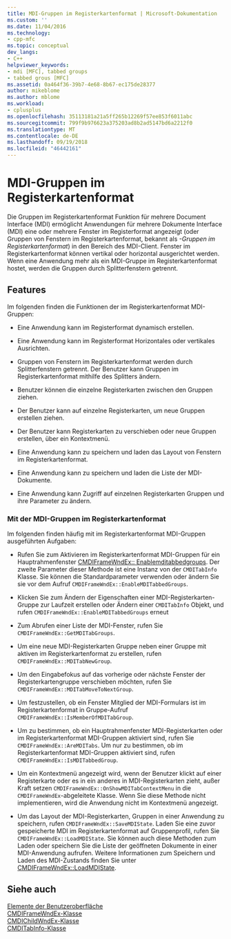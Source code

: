 ```yaml
---
title: MDI-Gruppen im Registerkartenformat | Microsoft-Dokumentation
ms.custom: ''
ms.date: 11/04/2016
ms.technology:
- cpp-mfc
ms.topic: conceptual
dev_langs:
- C++
helpviewer_keywords:
- mdi [MFC], tabbed groups
- tabbed grous [MFC]
ms.assetid: 0a464f36-39b7-4e68-8b67-ec175de28377
author: mikeblome
ms.author: mblome
ms.workload:
- cplusplus
ms.openlocfilehash: 35113181a21a5ff265b12269f57ee853f6011abc
ms.sourcegitcommit: 799f9b976623a375203ad8b2ad5147bd6a2212f0
ms.translationtype: MT
ms.contentlocale: de-DE
ms.lasthandoff: 09/19/2018
ms.locfileid: "46442161"
---
```

# <a name="mdi-tabbed-groups"></a>MDI-Gruppen im Registerkartenformat

Die Gruppen im Registerkartenformat Funktion für mehrere Document Interface (MDI) ermöglicht Anwendungen für mehrere Dokumente Interface (MDI) eine oder mehrere Fenster im Registerformat angezeigt (oder Gruppen von Fenstern im Registerkartenformat, bekannt als *-Gruppen im Registerkartenformat*) in den Bereich des MDI-Client. Fenster im Registerkartenformat können vertikal oder horizontal ausgerichtet werden. Wenn eine Anwendung mehr als ein MDI-Gruppe im Registerkartenformat hostet, werden die Gruppen durch Splitterfenstern getrennt.

## <a name="features"></a>Features

Im folgenden finden die Funktionen der im Registerkartenformat MDI-Gruppen:

- Eine Anwendung kann im Registerformat dynamisch erstellen.

- Eine Anwendung kann im Registerformat Horizontales oder vertikales Ausrichten.

- Gruppen von Fenstern im Registerkartenformat werden durch Splitterfenstern getrennt. Der Benutzer kann Gruppen im Registerkartenformat mithilfe des Splitters ändern.

- Benutzer können die einzelne Registerkarten zwischen den Gruppen ziehen.

- Der Benutzer kann auf einzelne Registerkarten, um neue Gruppen erstellen ziehen.

- Der Benutzer kann Registerkarten zu verschieben oder neue Gruppen erstellen, über ein Kontextmenü.

- Eine Anwendung kann zu speichern und laden das Layout von Fenstern im Registerkartenformat.

- Eine Anwendung kann zu speichern und laden die Liste der MDI-Dokumente.

- Eine Anwendung kann Zugriff auf einzelnen Registerkarten Gruppen und ihre Parameter zu ändern.

### <a name="using-mdi-tabbed-groups"></a>Mit der MDI-Gruppen im Registerkartenformat

Im folgenden finden häufig mit im Registerkartenformat MDI-Gruppen ausgeführten Aufgaben:

- Rufen Sie zum Aktivieren im Registerkartenformat MDI-Gruppen für ein Hauptrahmenfenster [CMDIFrameWndEx:: Enablemditabbedgroups](../mfc/reference/cmdiframewndex-class.md#enablemditabbedgroups). Der zweite Parameter dieser Methode ist eine Instanz von der `CMDITabInfo` Klasse. Sie können die Standardparameter verwenden oder ändern Sie sie vor dem Aufruf `CMDIFrameWndEx::EnableMDITabbedGroups`.

- Klicken Sie zum Ändern der Eigenschaften einer MDI-Registerkarten-Gruppe zur Laufzeit erstellen oder Ändern einer `CMDITabInfo` Objekt, und rufen `CMDIFrameWndEx::EnableMDITabbedGroups` erneut

- Zum Abrufen einer Liste der MDI-Fenster, rufen Sie `CMDIFrameWndEx::GetMDITabGroups`.

- Um eine neue MDI-Registerkarten Gruppe neben einer Gruppe mit aktiven im Registerkartenformat zu erstellen, rufen `CMDIFrameWndEx::MDITabNewGroup`.

- Um den Eingabefokus auf das vorherige oder nächste Fenster der Registerkartengruppe verschieben möchten, rufen Sie `CMDIFrameWndEx::MDITabMoveToNextGroup`.

- Um festzustellen, ob ein Fenster Mitglied der MDI-Formulars ist im Registerkartenformat in Gruppe-Aufruf `CMDIFrameWndEx::IsMemberOfMDITabGroup`.

- Um zu bestimmen, ob ein Hauptrahmenfenster MDI-Registerkarten oder im Registerkartenformat MDI-Gruppen aktiviert sind, rufen Sie `CMDIFrameWndEx::AreMDITabs`. Um nur zu bestimmen, ob im Registerkartenformat MDI-Gruppen aktiviert sind, rufen `CMDIFrameWndEx::IsMDITabbedGroup`.

- Um ein Kontextmenü angezeigt wird, wenn der Benutzer klickt auf einer Registerkarte oder es in ein anderes in MDI-Registerkarten zieht, außer Kraft setzen `CMDIFrameWndEx::OnShowMDITabContextMenu` in die `CMDIFrameWndEx`-abgeleitete Klasse. Wenn Sie diese Methode nicht implementieren, wird die Anwendung nicht im Kontextmenü angezeigt.

- Um das Layout der MDI-Registerkarten, Gruppen in einer Anwendung zu speichern, rufen `CMDIFrameWndEx::SaveMDIState`. Laden Sie eine zuvor gespeicherte MDI im Registerkartenformat auf Gruppenprofil, rufen Sie `CMDIFrameWndEx::LoadMDIState`. Sie können auch diese Methoden zum Laden oder speichern Sie die Liste der geöffneten Dokumente in einer MDI-Anwendung aufrufen. Weitere Informationen zum Speichern und Laden des MDI-Zustands finden Sie unter [CMDIFrameWndEx::LoadMDIState](../mfc/reference/cmdiframewndex-class.md#loadmdistate).

## <a name="see-also"></a>Siehe auch

[Elemente der Benutzeroberfläche](../mfc/user-interface-elements-mfc.md)<br/>
[CMDIFrameWndEx-Klasse](../mfc/reference/cmdiframewndex-class.md)<br/>
[CMDIChildWndEx-Klasse](../mfc/reference/cmdichildwndex-class.md)<br/>
[CMDITabInfo-Klasse](../mfc/reference/cmditabinfo-class.md)
